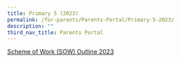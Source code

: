 ```yaml
---
title: Primary 5 (2023)
permalink: /for-parents/Parents-Portal/Primary-5-2023/
description: ""
third_nav_title: Parents Portal
---
```

[Scheme of Work (SOW) Outline 2023](/resources/scheme-of-work-outline-2023/Primary-5/)